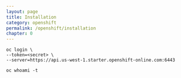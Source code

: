 ```yaml
---
layout: page
title: Installation
category: openshift
permalink: /openshift/installation
chapter: 0
---
```


```
oc login \
--token=<secret> \
--server=https://api.us-west-1.starter.openshift-online.com:6443

oc whoami -t
```

[](https://github.com/red-hat-storage/ocs-training)

[](https://www.katacoda.com/openshift)
[](https://cloud.ibm.com/docs/openshift?topic=openshift-openshift_tutorial)
[](https://learn.openshift.com/)

[](https://www.openshift.com/blog/deploy-jenkins-pipelines-in-openshift-4-with-openshift-container-storage-4)

[](https://github.com/red-hat-storage/ocs-training)

